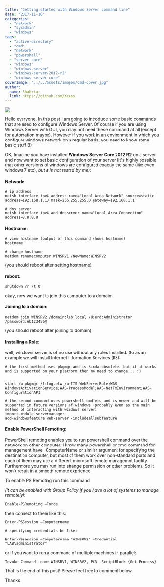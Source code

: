 ```yaml
---
title: "Getting started with Windows Server command line"
date: "2017-11-10"
categories: 
  - "network"
  - "sysadmin"
  - "windows"
tags: 
  - "active-directory"
  - "cmd"
  - "network"
  - "powershell"
  - "server-core"
  - "windows"
  - "windows-server"
  - "windows-server-2012-r2"
  - "windows-server-core"
coverImage: "../../assets/images/cmd-cover.jpg"
author:
  name: Shahriar
  link: https://github.com/Xcess
---
```


![](../../assets/images/cmd-cover.jpg)

Hello everyone, In this post I am going to introduce some basic commands that are used to configure Windows Server. Of course if you are using Windows Server with GUI, you may not need these command at all (except for automation maybe). However if you work in an environment in which you configure windows network on a regular basis, you need to know some basic stuff B)

OK, Imagine you have installed **Windows Server Core 2012 R2** on a server and now want to set basic configuration of your server (It's highly possible that other versions of windows are configured exactly the same (like even windows 7 etc), _but It is not tested by me)_:

#### Network:

```
# ip address
netsh interface ipv4 address name="Local Area Network" source=static address=192.168.1.10 mask=255.255.255.0 gateway=192.168.1.1

# dns server
netsh interface ipv4 add dnsserver name="Local Area Connection" address=8.8.8.8
```

#### Hostname:

```
# view hostname (output of this command shows hostname)
hostname

# change hostname
netdom renamecomputer WINSRV1 /NewName:WINSRV2
```

(you should reboot after setting hostname)

#### reboot:

```
shutdown /r /t 0
```

okay, now we want to join this computer to a domain:

#### Joining to a domain:

```
netdom join WINSRV2 /domain:lab.local /Userd:Administrator /password:Ab123456@
```

(you should reboot after joining to domain)

#### Installing a Role:

well, windows server is of no use without any roles installed. So as an example we will install Internet Information Services (IIS):

```
# the first method uses pkgmgr and is kinda obsolete. but if it works and is supported on your platform then no need to change... :)


start /w pkgmgr /l:log.etw /u:IIS-WebServerRole;WAS-WindowsActivationService;WAS-ProcessModel;WAS-NetFxEnvironment;WAS-ConfigurationAPI

# the second command uses powershell cmdlets and is newer and will be supported in future versions of windows (probably even as the main method of interacting with windows server)
import-module servermanager
add-windowsfeature web-server -includeallsubfeature
```

#### Enable PowerShell Remoting:

PowerShell remoting enables you to run powershell command over the network on other computer. I know many powershell or cmd command for management have -ComputerName or similar argument for specifying the destination computer, but most of them work over non-standard ports and each of them may use a different microsoft remote managemnt facility. Furthermore you may run into strange permission or other problems. So it won't result in a smooth remote exprience.

To enable PS Remoting run this command

_(it can be enabled with Group Policy if you have a lot of systems to manage remotely)_:

```
Enable-PSRemoting –Force
```

then connect to them like this:

```
Enter-PSSession –Computername

# specifying credentials be like:

Enter-PSSession –Computername "WINSRV2" –Credential "LAB\administrator"
```

or if you want to run a command of multiple machines in parallel:

```
Invoke-Command –name WINSRV1, WINSRV2, PC3 –ScriptBlock {Get-Process}
```


That is the end of this post! Please feel free to comment below.

Thanks

